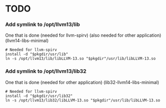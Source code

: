 # TODO

### Add symlink to /opt/llvm13/lib

One that is done (needed for llvm-spirv) (also needed for other application) (llvm14-libs-minimal)

    # Needed for llvm-spirv
    install -d "$pkgdir/usr/lib"
    ln -s /opt/llvm13/lib/libLLVM-13.so "$pkgdir"/usr/lib/libLLVM-13.so

### Add symlink to /opt/llvm13/lib32

One that is done (needed for other application) (lib32-llvm14-libs-minimal)

    # Needed for llvm-spirv
    install -d "$pkgdir/usr/lib32"
    ln -s /opt/llvm13/lib32/libLLVM-13.so "$pkgdir"/usr/lib/libLLVM-13.so
